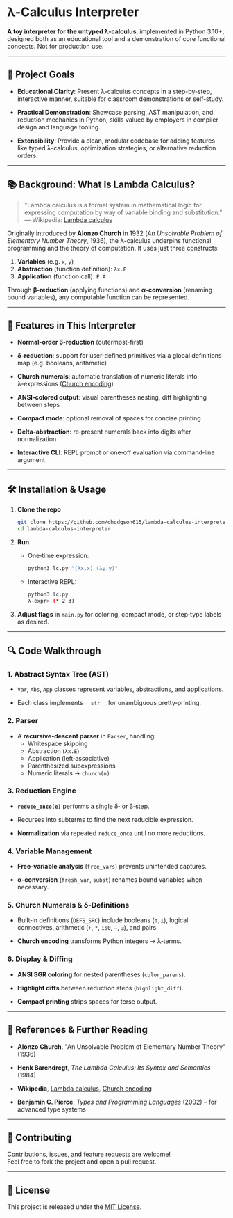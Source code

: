 # λ-Calculus Interpreter

**A toy interpreter for the untyped λ-calculus**, implemented in Python 3.10+,
designed both as an educational tool and a demonstration of core functional
concepts. Not for production use.

---

## 🎯 Project Goals

- **Educational Clarity**: Present λ-calculus concepts in a step-by-step,
  interactive manner, suitable for classroom demonstrations or self-study.
  
- **Practical Demonstration**: Showcase parsing, AST manipulation, and
  reduction mechanics in Python, skills valued by employers in compiler design
  and language tooling.
  
- **Extensibility**: Provide a clean, modular codebase for adding features like
  typed λ-calculus, optimization strategies, or alternative reduction orders.

---

## 📚 Background: What Is Lambda Calculus?

> "Lambda calculus is a formal system in mathematical logic for expressing
> computation by way of variable binding and substitution."  
> — Wikipedia: [Lambda calculus](https://en.wikipedia.org/wiki/Lambda_calculus)

Originally introduced by **Alonzo Church** in 1932 (*An Unsolvable Problem of
Elementary Number Theory*, 1936), the λ-calculus underpins functional
programming and the theory of computation. It uses just three constructs:

1. **Variables** (e.g. `x`, `y`)  
2. **Abstraction** (function definition): `λx.E`  
3. **Application** (function call): `F A`

Through **β‑reduction** (applying functions) and **α‑conversion** (renaming
bound variables), any computable function can be represented.

---

## 🚀 Features in This Interpreter

- **Normal‐order β‑reduction** (outermost-first)

- **δ‑reduction**: support for user‑defined primitives via a global definitions
  map (e.g. booleans, arithmetic)

- **Church numerals**: automatic translation of numeric literals into
  λ‑expressions ([Church
  encoding](https://en.wikipedia.org/wiki/Church_encoding))

- **ANSI‑colored output**: visual parentheses nesting, diff highlighting
  between steps

- **Compact mode**: optional removal of spaces for concise printing

- **Delta‑abstraction**: re‑present numerals back into digits after
  normalization

- **Interactive CLI**: REPL prompt or one‑off evaluation via command‑line
  argument

---

## 🛠️ Installation & Usage

1. **Clone the repo**

   ```bash
   git clone https://github.com/dhodgson615/lambda-calculus-interpreter.git
   cd lambda-calculus-interpreter
   ```

2. **Run**
   - One‑time expression:

     ```bash
     python3 lc.py "(λx.x) (λy.y)"
     ```
     
   - Interactive REPL:

     ```bash
     python3 lc.py
     λ‑expr> (* 2 3)
     ```

3. **Adjust flags** in `main.py` for coloring, compact mode, or step‑type
labels as desired.

---

## 🔍 Code Walkthrough

### 1. Abstract Syntax Tree (AST)
- `Var`, `Abs`, `App` classes represent variables, abstractions, and
  applications.

- Each class implements `__str__` for unambiguous pretty‑printing.

### 2. Parser
- A **recursive‑descent parser** in `Parser`, handling:
  - Whitespace skipping  
  - Abstraction (`λx.E`)  
  - Application (left‑associative)  
  - Parenthesized subexpressions  
  - Numeric literals → `church(n)`

### 3. Reduction Engine
- **`reduce_once(e)`** performs a single δ‑ or β‑step.

- Recurses into subterms to find the next reducible expression.

- **Normalization** via repeated `reduce_once` until no more reductions.

### 4. Variable Management
- **Free‑variable analysis** (`free_vars`) prevents unintended captures.

- **α‑conversion** (`fresh_var`, `subst`) renames bound variables when
  necessary.

### 5. Church Numerals & δ‑Definitions
- Built‑in definitions (`DEFS_SRC`) include booleans (`⊤,⊥`), logical
  connectives, arithmetic (`+`, `*`, `is0`, `−`, `≤`), and pairs.

- **Church encoding** transforms Python integers → λ‑terms.

### 6. Display & Diffing
- **ANSI SGR coloring** for nested parentheses (`color_parens`).

- **Highlight diffs** between reduction steps (`highlight_diff`).

- **Compact printing** strips spaces for terse output.

---

## 📖 References & Further Reading

- **Alonzo Church**, "An Unsolvable Problem of Elementary Number Theory" (1936)

- **Henk Barendregt**, _The Lambda Calculus: Its Syntax and Semantics_ (1984)

- **Wikipedia**, [Lambda
  calculus](https://en.wikipedia.org/wiki/Lambda_calculus), [Church
  encoding](https://en.wikipedia.org/wiki/Church_encoding)

- **Benjamin C. Pierce**, _Types and Programming Languages_ (2002) – for
  advanced type systems

---

## 🤝 Contributing

Contributions, issues, and feature requests are welcome!  
Feel free to fork the project and open a pull request.

---

## 📜 License

This project is released under the [MIT License](LICENSE).
